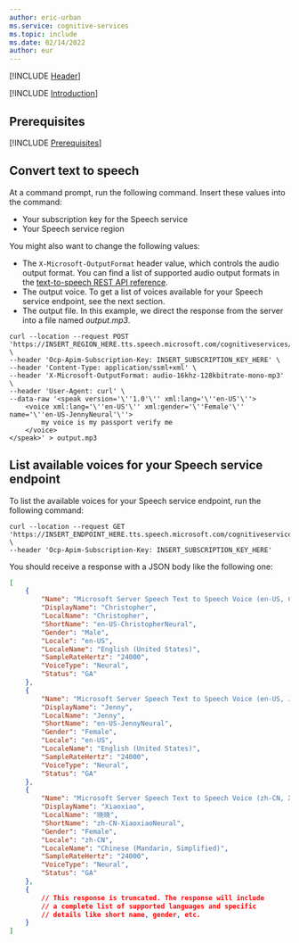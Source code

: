 ```yaml
---
author: eric-urban
ms.service: cognitive-services
ms.topic: include
ms.date: 02/14/2022
author: eur
---
```


[!INCLUDE [Header](../../common/rest.md)]

[!INCLUDE [Introduction](intro.md)]

## Prerequisites

[!INCLUDE [Prerequisites](../../common/azure-prerequisites.md)]

## Convert text to speech

At a command prompt, run the following command. Insert these values into the command:
- Your subscription key for the Speech service
- Your Speech service region

You might also want to change the following values:
- The `X-Microsoft-OutputFormat` header value, which controls the audio output format. You can find a list of supported audio output formats in the [text-to-speech REST API reference](../../../rest-text-to-speech.md#audio-outputs).
- The output voice. To get a list of voices available for your Speech service endpoint, see the next section.
- The output file. In this example, we direct the response from the server into a file named *output.mp3*.

```curl
curl --location --request POST 'https://INSERT_REGION_HERE.tts.speech.microsoft.com/cognitiveservices/v1' \
--header 'Ocp-Apim-Subscription-Key: INSERT_SUBSCRIPTION_KEY_HERE' \
--header 'Content-Type: application/ssml+xml' \
--header 'X-Microsoft-OutputFormat: audio-16khz-128kbitrate-mono-mp3' \
--header 'User-Agent: curl' \
--data-raw '<speak version='\''1.0'\'' xml:lang='\''en-US'\''>
    <voice xml:lang='\''en-US'\'' xml:gender='\''Female'\'' name='\''en-US-JennyNeural'\''>
        my voice is my passport verify me
    </voice>
</speak>' > output.mp3
```

## List available voices for your Speech service endpoint

To list the available voices for your Speech service endpoint, run the following command:

```curl
curl --location --request GET 'https://INSERT_ENDPOINT_HERE.tts.speech.microsoft.com/cognitiveservices/voices/list' \
--header 'Ocp-Apim-Subscription-Key: INSERT_SUBSCRIPTION_KEY_HERE'
```

You should receive a response with a JSON body like the following one:

```json
[
    {
        "Name": "Microsoft Server Speech Text to Speech Voice (en-US, ChristopherNeural)",
        "DisplayName": "Christopher",
        "LocalName": "Christopher",
        "ShortName": "en-US-ChristopherNeural",
        "Gender": "Male",
        "Locale": "en-US",
        "LocaleName": "English (United States)",
        "SampleRateHertz": "24000",
        "VoiceType": "Neural",
        "Status": "GA"
    },
    {
        "Name": "Microsoft Server Speech Text to Speech Voice (en-US, JennyNeural)",
        "DisplayName": "Jenny",
        "LocalName": "Jenny",
        "ShortName": "en-US-JennyNeural",
        "Gender": "Female",
        "Locale": "en-US",
        "LocaleName": "English (United States)",
        "SampleRateHertz": "24000",
        "VoiceType": "Neural",
        "Status": "GA"
    },
    {
        "Name": "Microsoft Server Speech Text to Speech Voice (zh-CN, XiaoxiaoNeural)",
        "DisplayName": "Xiaoxiao",
        "LocalName": "晓晓",
        "ShortName": "zh-CN-XiaoxiaoNeural",
        "Gender": "Female",
        "Locale": "zh-CN",
        "LocaleName": "Chinese (Mandarin, Simplified)",
        "SampleRateHertz": "24000",
        "VoiceType": "Neural",
        "Status": "GA"
    },
    {
        // This response is truncated. The response will include 
        // a complete list of supported languages and specific 
        // details like short name, gender, etc. 
    }
]
```
